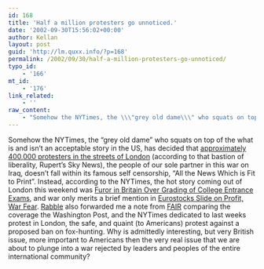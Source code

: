 ```yaml
---
id: 168
title: 'Half a million protesters go unnoticed.'
date: '2002-09-30T15:56:02+00:00'
author: Kellan
layout: post
guid: 'http://lm.quxx.info/?p=168'
permalink: /2002/09/30/half-a-million-protesters-go-unnoticed/
typo_id:
    - '166'
mt_id:
    - '176'
link_related:
    - ''
raw_content:
    - "Somehow the NYTimes, the \\\"grey old dame\\\" who squats on top of the what is and\r\nisn\\'t an acceptable story in the US, has decided that  <a\r\nhref=\\\"http://uk.indymedia.org/\\\">approximately 400,000 protesters in the streets\r\nof London</a> (according to that bastion of liberality, Rupert\\'s Sky News), the people of our\r\nsole partner in this war on Iraq, doesn\\'t fall within its famous self\r\ncensorship,  \\\"All the News Which is Fit to Print\\\".  Instead, according to the\r\nNYTimes, the hot story coming out of London this weekend was   <a\r\nhref=\\\"http://www.nytimes.com/2002/09/29/international/europe/29BRIT.html\\\">Furor\r\nin Britain Over Grading of College Entrance Exams</a>, and war only merits a\r\nbrief mention in <a\r\nhref=\\\"http://www.nytimes.com/reuters/business/business-markets-europe-stocks.html\\\">\r\nEurostocks Slide on Profit, War Fear</a>.  <a\r\nhref=\\\"http://www.anarchogeek.com\\\">Rabble</a> also forwarded me a note from <a\r\nhref=\\\"http://www.fair.org\\\">FAIR</a> comparing the coverage the Washington Post,\r\nand the NYTimes dedicated to last weeks protest in London, the safe, and quaint\r\n(to Americans) protest against a proposed ban on fox-hunting.  Why is\r\nadmittedly interesting, but very British issue, more important to Americans\r\nthen the very real issue that we are about to plunge into a war rejected by\r\nleaders and peoples of the entire international community?"
---
```


Somehow the NYTimes, the “grey old dame” who squats on top of the what is and isn’t an acceptable story in the US, has decided that [approximately 400,000 protesters in the streets of London](http://uk.indymedia.org/) (according to that bastion of liberality, Rupert’s Sky News), the people of our sole partner in this war on Iraq, doesn’t fall within its famous self censorship, “All the News Which is Fit to Print”. Instead, according to the NYTimes, the hot story coming out of London this weekend was [Furor in Britain Over Grading of College Entrance Exams](http://www.nytimes.com/2002/09/29/international/europe/29BRIT.html), and war only merits a brief mention in [Eurostocks Slide on Profit, War Fear](http://www.nytimes.com/reuters/business/business-markets-europe-stocks.html). [Rabble](http://www.anarchogeek.com) also forwarded me a note from [FAIR](http://www.fair.org) comparing the coverage the Washington Post, and the NYTimes dedicated to last weeks protest in London, the safe, and quaint (to Americans) protest against a proposed ban on fox-hunting. Why is admittedly interesting, but very British issue, more important to Americans then the very real issue that we are about to plunge into a war rejected by leaders and peoples of the entire international community?
